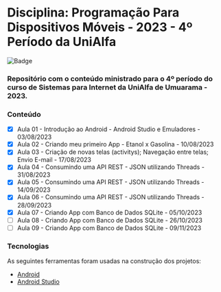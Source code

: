 # Disciplina: Programação Para Dispositivos Móveis - 2023 - 4º Período da UniAlfa

![Badge](https://img.shields.io/badge/Marcos%20Dias%20Vendramini-Android-green)

### Repositório com o conteúdo ministrado para o 4º período do curso de Sistemas para Internet da UniAlfa de Umuarama - 2023.

### Conteúdo

- [x] Aula 01 - Introdução ao Android - Android Studio e Emuladores - 03/08/2023
- [x] Aula 02 - Criando meu primeiro App - Etanol x Gasolina - 10/08/2023
- [x] Aula 03 - Criação de novas telas (activitys); Navegação entre telas; Envio E-mail - 17/08/2023
- [x] Aula 04 - Consumindo uma API REST - JSON utilizando Threads - 31/08/2023
- [x] Aula 05 - Consumindo uma API REST - JSON utilizando Threads - 14/09/2023
- [x] Aula 06 - Consumindo uma API REST - JSON utilizando Threads - 28/09/2023
- [x] Aula 07 - Criando App com Banco de Dados SQLite - 05/10/2023
- [ ] Aula 08 - Criando App com Banco de Dados SQLite - 26/10/2023
- [ ] Aula 09 - Criando App com Banco de Dados SQLite - 09/11/2023

### Tecnologias

As seguintes ferramentas foram usadas na construção dos projetos:

- [Android](https://developer.android.com/)
- [Android Studio](https://developer.android.com/studio)
